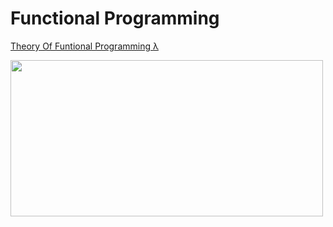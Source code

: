 # Functional Programming

[Theory Of Funtional Programming λ](https://docs.google.com/document/d/1Djagalnn12FwsS4AYfOD8SLtG-igVDbCOloVDBlaRe4/edit?usp=sharing)


<img src="https://pbs.twimg.com/media/EIMaKy6W4AEJwM6.jpg" width="500" height="250" />
